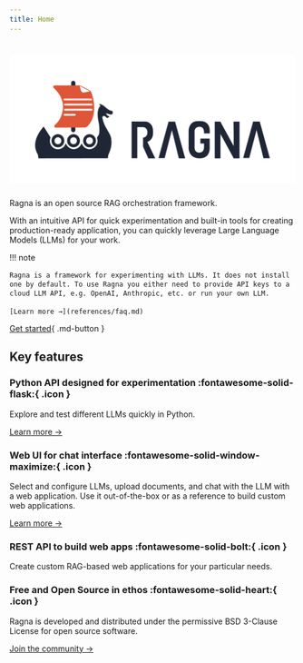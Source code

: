 ```yaml
---
title: Home
---
```


# ![Ragna logo](assets/brand/logo-lockup-horizontal/logo-lockup-horizontal.png)

Ragna is an open source RAG orchestration framework.

With an intuitive API for quick experimentation and built-in tools for creating
production-ready application, you can quickly leverage Large Language Models (LLMs) for
your work.

!!! note

    Ragna is a framework for experimenting with LLMs. It does not install one by default. To use Ragna you either need to provide API keys to a cloud LLM API, e.g. OpenAI, Anthropic, etc. or run your own LLM.

    [Learn more →](references/faq.md)

[Get started](install.md){ .md-button }

## Key features

<!-- TODO: Switch to Card grid when it's available in the OSS version.
Ref: https://squidfunk.github.io/mkdocs-material/reference/grids/#using-card-grids -->

### Python API designed for experimentation :fontawesome-solid-flask:{ .icon }

Explore and test different LLMs quickly in Python.

[Learn more →](generated/tutorials/gallery_python_api.md)

### Web UI for chat interface :fontawesome-solid-window-maximize:{ .icon }

Select and configure LLMs, upload documents, and chat with the LLM with a web
application. Use it out-of-the-box or as a reference to build custom web applications.

[Learn more →](generated/tutorials/gallery_rest_api.md)

### REST API to build web apps :fontawesome-solid-bolt:{ .icon }

Create custom RAG-based web applications for your particular needs.

### Free and Open Source in ethos :fontawesome-solid-heart:{ .icon }

Ragna is developed and distributed under the permissive BSD 3-Clause License for open
source software.

[Join the community →](community/contribute.md)
